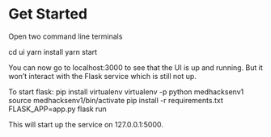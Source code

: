 # Get Started
Open two command line terminals

cd ui
yarn install 
yarn start

You can now go to localhost:3000 to see that the UI is up and running. But it won’t interact with the Flask service which is still not up.

To start flask: 
pip install virtualenv 
virtualenv -p python medhacksenv1
source medhacksenv1/bin/activate
pip install -r requirements.txt
FLASK_APP=app.py flask run

This will start up the service on 127.0.0.1:5000.


